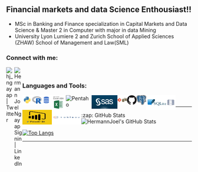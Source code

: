 ## Financial markets and data Science Enthousiast!!

- MSc in Banking and Finance specialization in Capital Markets and Data Science & Master 2 in Computer with major in data Mining
- University Lyon Lumiere 2 and Zurich School of Applied Sciences (ZHAW) School of Management and Law(SML)


### Connect with me:
[<img align="left" alt="hj_ngayap | Twitter" width="22px" src="https://cdn.jsdelivr.net/npm/simple-icons@v3/icons/twitter.svg" />][twitter]
[<img align="left" alt="Hermann Joel Ngayap Signin | LinkedIn" width="22px" src="https://cdn.jsdelivr.net/npm/simple-icons@v3/icons/linkedin.svg" />][linkedin]

<br />

### Languages and Tools:

<img align="left" alt="Python" width="26px" src="https://raw.githubusercontent.com/github/explore/80688e429a7d4ef2fca1e82350fe8e3517d3494d/topics/python/python.png" />
<img align="left" alt="R" width="26px" src="https://raw.githubusercontent.com/github/explore/80688e429a7d4ef2fca1e82350fe8e3517d3494d/topics/r/r.png" />
<img align="left" alt="SQL" width="26px" src="https://raw.githubusercontent.com/github/explore/80688e429a7d4ef2fca1e82350fe8e3517d3494d/topics/sql/sql.png" />
<img align="left" alt="VBA" width="40" height="40" src="/Images/Excel-VBA.png" />
<img align="left" alt="Pentaho" width="70" src="/Images/Pentaho.png" />
<img align="left" alt="SAS" width="70" src="/Images/sas.jpeg" />
<img align="left" alt="Git" width="26px" src="https://raw.githubusercontent.com/github/explore/80688e429a7d4ef2fca1e82350fe8e3517d3494d/topics/git/git.png" />
<img align="left" alt="GitHub" width="26px" src="https://raw.githubusercontent.com/github/explore/78df643247d429f6cc873026c0622819ad797942/topics/github/github.png" />
<img align="left" alt="PostgreSQL" width="26px" src="https://raw.githubusercontent.com/github/explore/80688e429a7d4ef2fca1e82350fe8e3517d3494d/topics/postgresql/postgresql.png" />
<img align="left" alt="SQLite" width="80" height="40" src="/Images/sqlite.png" />
<img align="left" alt="PowerBi" width="80" height="40" src="/Images/power%20BI.jpg" />
<img align="left" alt="Tableau" width="80" height="40" src="/Images/Tableau.png" />
<br />

---

  <summary>:zap: GitHub Stats</summary>
  <img align="left" alt="HermannJoel's GitHub Stats" src="https://github-readme-stats.vercel.app/api?username=HermannJoel&show_icons=true&hide_border=true" />

<br />

[![Top Langs](https://github-readme-stats.vercel.app/api/top-langs/?username=HermannJoel&langs_count=5)](https://github.com/HermannJoel/github-readme-stats)

</details>

[twitter]: https://twitter.com/hj_ngayap
[linkedin]: https://www.linkedin.com/in/hermann-joel-ngayap-signin-5b35b513b/

---

